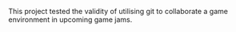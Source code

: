 This project tested the validity of utilising git to collaborate a game environment in upcoming game jams.
